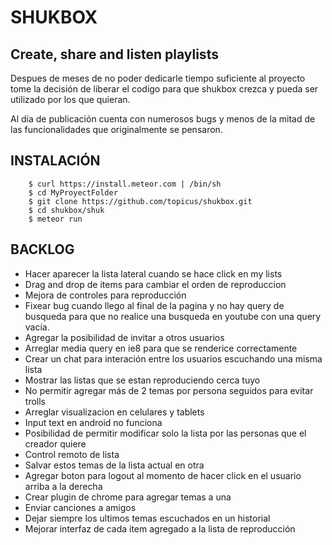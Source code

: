 SHUKBOX
====================

Create, share and listen playlists
-----------------------------------

Despues de meses de no poder dedicarle tiempo suficiente al proyecto tome la decisión de liberar el codigo para que shukbox crezca y pueda ser utilizado por los que quieran.

Al día de publicación cuenta con numerosos bugs y menos de la mitad de las funcionalidades que originalmente se pensaron.

INSTALACIÓN
-----------------------------------
		$ curl https://install.meteor.com | /bin/sh
		$ cd MyProyectFolder
		$ git clone https://github.com/topicus/shukbox.git
		$ cd shukbox/shuk
		$ meteor run

BACKLOG
-----------------------------------
* Hacer aparecer la lista lateral cuando se hace click en my lists
* Drag and drop de items para cambiar el orden de reproduccion
* Mejora de controles para reproducción
* Fixear bug cuando llego al final de la pagina y no hay query de busqueda para que no realice una busqueda en youtube con una query vacía.
* Agregar la posibilidad de invitar a otros usuarios
* Arreglar media query en ie8 para que se renderice correctamente
* Crear un chat para interación entre los usuarios escuchando una misma lista
* Mostrar las listas que se estan reproduciendo cerca tuyo
* No permitir agregar más de 2 temas por persona seguidos para evitar trolls
* Arreglar visualizacion en celulares y tablets
* Input text en android no funciona
* Posibilidad de permitir modificar solo la lista por las personas que el creador quiere
* Control remoto de lista
* Salvar estos temas de la lista actual en otra
* Agregar boton para logout al momento de hacer click en el usuario arriba a la derecha
* Crear plugin de chrome para agregar temas a una
* Enviar canciones a amigos
* Dejar siempre los ultimos temas escuchados en un historial
* Mejorar interfaz de cada item agregado a la lista de reproducción